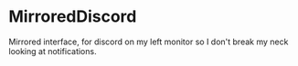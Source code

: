 # MirroredDiscord
Mirrored interface, for discord on my left monitor so I don't break my neck looking at notifications.
